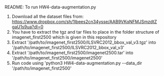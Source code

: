 README: To run HW4-data-augmentation.py 
1. Download all the dataset files from: https://www.dropbox.com/sh/1lbees2cn34ysse/AAB9VKqNFMJSmzdtZgaU1s9ua?dl=0
2. You have to extract the tgz and tar files to place in the folder structure of imagenet_first2500 which is given in this repository 
3. Extract '/path/to/imagenet_first2500/ILSVRC2012_bbox_val_v3.tgz' into '/path/to/imagenet_first2500/ILSVRC2012_bbox_val_v3'
4. Extract '/path/to/imagenet_first2500/imagenet2500.tar' into '/path/to/imagenet_first2500/imagenet2500'
5. Run code using 'python3 HW4-data-augmentation.py --data_dir '/path/to/imagenet_first2500'
